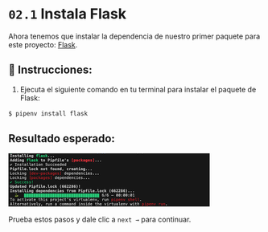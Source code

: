 # `02.1` Instala Flask

Ahora tenemos que instalar la dependencia de nuestro primer paquete para este proyecto: [Flask](https://flask.palletsprojects.com/en/1.1.x/).

## 📝 Instrucciones:

1. Ejecuta el siguiente comando en tu terminal para instalar el paquete de Flask:

```bash
$ pipenv install flask
```

## Resultado esperado:

![Expected console ouput](../../../.learn/assets/install-flask.png?raw=true)

Prueba estos pasos y dale clic a  `next →` para continuar.
